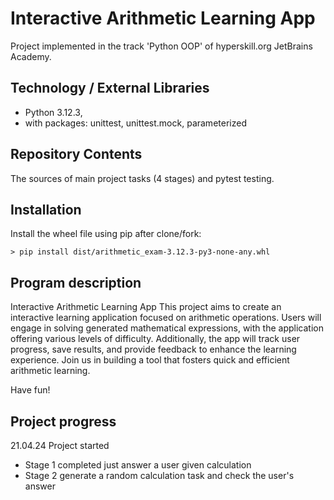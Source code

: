 # Interactive Arithmetic Learning App

Project implemented in the track 'Python OOP' of hyperskill.org JetBrains Academy.

## Technology / External Libraries

- Python 3.12.3,
- with packages: unittest, unittest.mock, parameterized

## Repository Contents

The sources of main project tasks (4 stages) and pytest testing.

## Installation

Install the wheel file using pip after clone/fork:

    > pip install dist/arithmetic_exam-3.12.3-py3-none-any.whl

## Program description

Interactive Arithmetic Learning App
This project aims to create an interactive learning application focused on arithmetic operations. Users will engage in
solving generated mathematical expressions, with the application offering various levels of difficulty. Additionally,
the app will track user progress, save results, and provide feedback to enhance the learning experience. Join us in
building a tool that fosters quick and efficient arithmetic learning.

Have fun!

## Project progress

[//]: # (Project was completed on 29.10.23)

21.04.24 Project started 
- Stage 1 completed just answer a user given calculation
- Stage 2 generate a random calculation task and check the user's answer